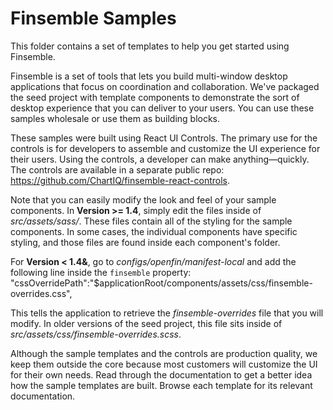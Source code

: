 #  Finsemble Samples

This folder contains a set of templates to help you get started using Finsemble. 

Finsemble is a set of tools that lets you build multi-window desktop applications that focus on coordination and collaboration. We've packaged the seed project with template components to demonstrate the sort of desktop experience that you can deliver to your users. You can use these samples wholesale or use them as building blocks. 

These samples were built using React UI Controls. The primary use for the controls is for developers to assemble and customize the UI experience for their users. Using the controls, a developer can make anything&mdash;quickly. The controls are available in a separate public repo: https://github.com/ChartIQ/finsemble-react-controls. 

Note that you can easily modify the look and feel of your sample components. In **Version >= 1.4**, simply edit the files inside of *src/assets/sass/*. These files contain all of the styling for the sample components. In some cases, the individual components have specific styling, and those files are found inside each component's folder.

For **Version < 1.4&**, go to *configs/openfin/manifest-local* and add the following line inside the `finsemble` property:
"cssOverridePath":"$applicationRoot/components/assets/css/finsemble-overrides.css",

This tells the application to retrieve the *finsemble-overrides* file  that you will modify. In older versions of the seed project, this file sits inside of *src/assets/css/finsemble-overrides.scss*. 

Although the sample templates and the controls are production quality, we keep them outside the core because most customers will customize the UI for their own needs. Read through the documentation to get a better idea how the sample templates are built. Browse each template for its relevant documentation. 
